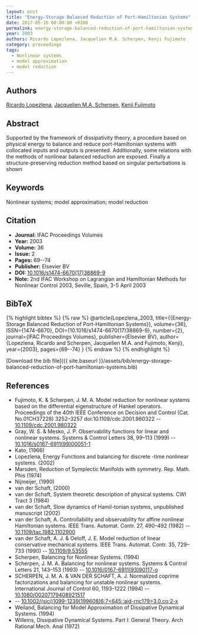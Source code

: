 ```yaml
---
layout: post
title: "Energy-Storage Balanced Reduction of Port-Hamiltonian Systems"
date: 2017-05-16 00:00:00 +0100
permalink: energy-storage-balanced-reduction-of-port-hamiltonian-systems
year: 2003
authors: Ricardo Lopezlena, Jacquelien M.A. Scherpen, Kenji Fujimoto
category: proceedings
tags:
  - Nonlinear systems
  - model approximation
  - model reduction
---
```

 
## Authors
[Ricardo Lopezlena](authors/ricardo-lopezlena), [Jacquelien M.A. Scherpen](authors/jacquelien-m-a-scherpen), [Kenji Fujimoto](authors/kenji-fujimoto)
 
## Abstract
Supported by the framework of dissipativity theory, a procedure based on physical energy to balance and reduce port-Hamiltonian systems with collocated inputs and outputs is presented. Additionally, some relations with the methods of nonlinear balanced reduction are exposed. Finally a structure-preserving reduction method based on singular perturbations is shown
 
## Keywords
Nonlinear systems; model approximation; model reduction
 
## Citation
- **Journal:** IFAC Proceedings Volumes
- **Year:** 2003
- **Volume:** 36
- **Issue:** 2
- **Pages:** 69--74
- **Publisher:** Elsevier BV
- **DOI:** [10.1016/s1474-6670(17)38869-9](https://doi.org/10.1016/s1474-6670(17)38869-9)
- **Note:** 2nd IFAC Workshop on Lagrangian and Hamiltonian Methods for Nonlinear Control 2003, Seville, Spain, 3-5 April 2003
 
## BibTeX
{% highlight bibtex %}
{% raw %}
@article{Lopezlena_2003,
  title={{Energy-Storage Balanced Reduction of Port-Hamiltonian Systems}},
  volume={36},
  ISSN={1474-6670},
  DOI={10.1016/s1474-6670(17)38869-9},
  number={2},
  journal={IFAC Proceedings Volumes},
  publisher={Elsevier BV},
  author={Lopezlena, Ricardo and Scherpen, Jacquelien M.A. and Fujimoto, Kenji},
  year={2003},
  pages={69--74}
}
{% endraw %}
{% endhighlight %}
 
[Download the bib file]({{ site.baseurl }}/assets/bib/energy-storage-balanced-reduction-of-port-hamiltonian-systems.bib)
 
## References
- Fujimoto, K. & Scherpen, J. M. A. Model reduction for nonlinear systems based on the differential eigenstructure of Hankel operators. Proceedings of the 40th IEEE Conference on Decision and Control (Cat. No.01CH37228) 3252–3257 doi:10.1109/cdc.2001.980322 -- [10.1109/cdc.2001.980322](https://doi.org/10.1109/cdc.2001.980322)
- Gray, W. S. & Mesko, J. P. Observability functions for linear and nonlinear systems. Systems &amp; Control Letters 38, 99–113 (1999) -- [10.1016/s0167-6911(99)00051-1](https://doi.org/10.1016/s0167-6911(99)00051-1)
- Kato, (1966)
- Lopezlena, Energy Functions and balancing for discrete -time nonlinear systems. (2002)
- Marsden, Reduction of Symplectic Manifolds with symmetry. Rep. Math. Phis (1974)
- Nijmeijer, (1990)
- van der Schaft, (2000)
- van der Schaft, System theoretic description of physical systems. CWI Tract 3 (1984)
- van der Schaft, Slow dynamics of Hamil-tonian systems, unpublished manuscript (2002)
- van der Schaft, A. Controllability and observability for affine nonlinear Hamiltonian systems. IEEE Trans. Automat. Contr. 27, 490–492 (1982) -- [10.1109/tac.1982.1102900](https://doi.org/10.1109/tac.1982.1102900)
- van der Schaft, A. J. & Oeloff, J. E. Model reduction of linear conservative mechanical systems. IEEE Trans. Automat. Contr. 35, 729–733 (1990) -- [10.1109/9.53555](https://doi.org/10.1109/9.53555)
- Scherpen, Balancing for Nonlinear Systems. (1994)
- Scherpen, J. M. A. Balancing for nonlinear systems. Systems &amp; Control Letters 21, 143–153 (1993) -- [10.1016/0167-6911(93)90117-o](https://doi.org/10.1016/0167-6911(93)90117-o)
- SCHERPEN, J. M. A. & VAN DER SCHAFT, A. J. Normalized coprime factorizations and balancing for unstable nonlinear systems. International Journal of Control 60, 1193–1222 (1994) -- [10.1080/00207179408921517](https://doi.org/10.1080/00207179408921517)
-  -- [10.1002/(sici)1099-1239(199608)6:7<645::aid-rnc179>3.0.co;2-x](https://doi.org/10.1002/(sici)1099-1239(199608)6:7<645::aid-rnc179>3.0.co;2-x)
- Weiland, Balancing for Model Approximation of Dissipative Dynamical Systems. (1994)
- Willeins, Dissipative Dynamical Systems. Part I: General Theory. Arch Rational Mech. Anal (1972)

